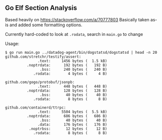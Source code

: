 Go Elf Section Analysis
-------------------------

Based heavily on https://stackoverflow.com/a/70777803
Basically taken as-is and added some formatting options.

Currently hard-coded to look at `.rodata`, search in `main.go` to change

Usage:
```
$ go run main.go ../datadog-agent/bin/dogstatsd/dogstatsd | head -n 20
github.com/stretchr/testify/assert:
               .text:     1456 bytes (  1.5 kB)
          .noptrdata:      192 bytes (   192 B)
                .bss:      240 bytes (   240 B)
             .rodata:        4 bytes (     4 B)

github.com/gogo/protobuf/jsonpb:
               .text:      448 bytes (   448 B)
          .noptrdata:      128 bytes (   128 B)
                .bss:       40 bytes (    40 B)
             .rodata:        8 bytes (     8 B)

github.com/containerd/ttrpc:
               .text:     5504 bytes (  5.5 kB)
          .noptrdata:      686 bytes (   686 B)
                .bss:       40 bytes (    40 B)
               .data:      176 bytes (   176 B)
           .noptrbss:       12 bytes (    12 B)
             .rodata:        8 bytes (     8 B)
```
